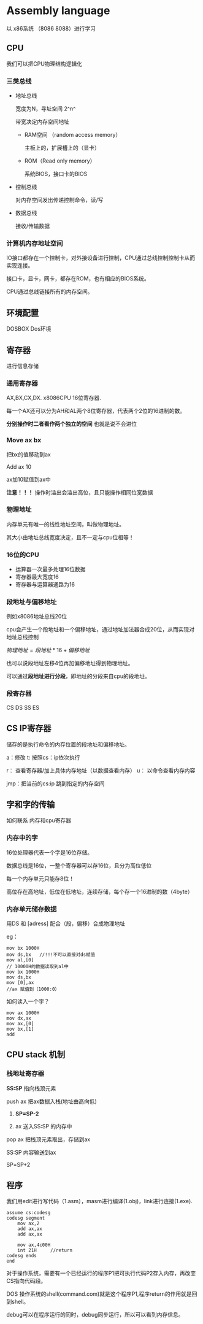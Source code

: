 # Assembly language

以 x86系统 （8086 8088）进行学习

## CPU 

我们可以把CPU物理结构逻辑化

### 三类总线

* 地址总线

  宽度为N，寻址空间 2^n^ 

  带宽决定内存空间地址

  * RAM空间 （random access memory）

    主板上的，扩展槽上的（显卡）

  * ROM（Read only memory）

    系统BIOS，接口卡的BIOS

* 控制总线

  对内存空间发出传递控制命令，读/写

  

* 数据总线

  接收/传输数据

### 计算机内存地址空间

IO接口都存在一个控制卡，对外接设备进行控制，CPU通过总线控制控制卡从而实现连接。

接口卡，显卡，网卡，都存在ROM，也有相应的BIOS系统。

CPU通过总线链接所有的内存空间。

## 环境配置

DOSBOX Dos环境

## 寄存器

进行信息存储

### 通用寄存器

AX,BX,CX,DX. x8086CPU 16位寄存器.

每一个AX还可以分为AH和AL两个8位寄存器，代表两个2位的16进制的数。

**分别操作时二者看作两个独立的空间** 也就是说不会进位

### Move ax bx

把bx的值移动到ax

Add ax 10

ax加10赋值到ax中

**注意！！！** 操作时溢出会溢出高位，且只能操作相同位宽数据

### 物理地址

内存单元有唯一的线性地址空间，叫做物理地址。

其大小由地址总线宽度决定，且不一定与cpu位相等！

### 16位的CPU

* 运算器一次最多处理16位数据
* 寄存器最大宽度16
* 寄存器与运算器通路为16

### 段地址与偏移地址

例如x8086地址总线20位

cpu会产生一个段地址和一个偏移地址，通过地址加法器合成20位，从而实现对地址总线控制

$物理地址=段地址*16+偏移地址$

也可以说段地址左移4位再加偏移地址得到物理地址。

可以通过**段地址进行分段**，即地址的分段来自cpu的段地址。

### 段寄存器

CS  DS SS ES

## CS IP寄存器

储存的是执行命令的内存位置的段地址和偏移地址。

a：修改    t: 按照cs：ip依次执行

 r： 查看寄存器/加上具体内存地址（以数据查看内存）   u： 以命令查看内存内容

jmp：把当前的cs:ip 跳到指定的内存空间

## 字和字的传输

如何联系 内存和cpu寄存器

### 内存中的字

16位处理器代表一个字是16位存储。

数据总线是16位，一整个寄存器可以存16位，且分为高位低位

每一个内存单元只能存8位！

高位存在高地址，低位在低地址，连续存储，每个存一个16进制的数（4byte）

### 内存单元储存数据

用DS 和 [adress] 配合（段，偏移）合成物理地址

eg：

```assembly
mov bx 1000H
mov ds,bx   //!!!不可以直接对ds赋值
mov al,[0]  
// 10000H的数据读取到al中
mov bx 1000H
mov ds,bx
mov [0],ax
//ax 赋值到（1000:0）
```

如何读入一个字？

```assembly
mov ax 1000H
mov dx,ax
mov ax,[0]
mov bx,[1]
add 
```

## CPU stack 机制

### 栈地址寄存器

**SS:SP** 指向栈顶元素

push ax 把ax数据入栈(地址由高向低)

1. **SP=SP-2**

2. ax 送入SS:SP 的内存中

pop ax 把栈顶元素取出，存储到ax

SS:SP 内容输送到ax

SP=SP+2



## 程序

我们用edit进行写代码（1.asm），masm进行编译(1.obj)，link进行连接(1.exe).

```assembly
assume cs:codesg
codesg segment
	mov ax,2
	add ax,ax
	add ax,ax
	
	mov ax,4c00H
	int 21H     //return 
codesg ends
end
```

对于操作系统，需要有一个已经运行的程序P1把可执行代码P2存入内存，再改变CS指向代码段。

DOS 操作系统的shell(command.com)就是这个程序P1,程序return的作用就是回到shell。

debug可以在程序运行的同时，debug同步运行，所以可以看到内存信息。













 